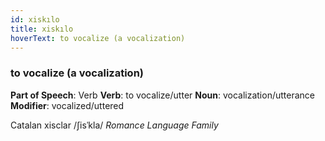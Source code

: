 ```yaml
---
id: xiskılo
title: xiskılo
hoverText: to vocalize (a vocalization)
---
```


### to vocalize (a vocalization)

**Part of Speech**: Verb
**Verb**: to vocalize/utter
**Noun**: vocalization/utterance
**Modifier**: vocalized/uttered

Catalan xisclar /ʃisˈkla/
*Romance Language Family*